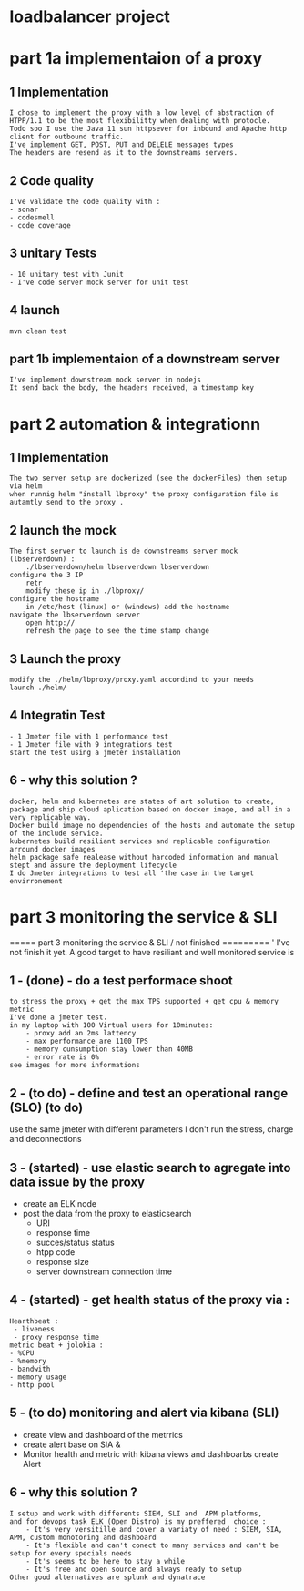 # loadbalancer project
part 1a implementaion of a proxy
===========

1 Implementation
-----
	I chose to implement the proxy with a low level of abstraction of HTPP/1.1 to be the most flexibilitty when dealing with protocle.
	Todo soo I use the Java 11 sun httpsever for inbound and Apache http client for outbound traffic.
	I've implement GET, POST, PUT and DELELE messages types
	The headers are resend as it to the downstreams servers.

2 Code quality
------------
	I've validate the code quality with :
	- sonar
	- codesmell
	- code coverage 

3 unitary Tests 
-------------
	- 10 unitary test with Junit 
	- I've code server mock server for unit test 


4 launch
-----------
	mvn clean test

part 1b implementaion of a downstream server
------------

	I've implement downstream mock server in nodejs
	It send back the body, the headers received, a timestamp key

part 2 automation & integrationn
===========

1 Implementation
---------
	The two server setup are dockerized (see the dockerFiles) then setup via helm
	when runnig helm "install lbproxy" the proxy configuration file is autamtly send to the proxy . 

2 launch the mock
------------
	The first server to launch is de downstreams server mock (lbserverdown) :
		./lbserverdown/helm lbserverdown lbserverdown
	configure the 3 IP
		retr
		modify these ip in ./lbproxy/
	configure the hostname
		in /etc/host (linux) or (windows) add the hostname
	navigate the lbserverdown server
		open http://
		refresh the page to see the time stamp change

3 Launch the proxy
-----------
	modify the ./helm/lbproxy/proxy.yaml accordind to your needs
	launch ./helm/


4 Integratin Test
-----------
	- 1 Jmeter file with 1 performance test
	- 1 Jmeter file with 9 integrations test 
	start the test using a jmeter installation

6 - why this solution ?
---------
	docker, helm and kubernetes are states of art solution to create, package and ship cloud aplication based on docker image, and all in a very replicable way.
	Docker build image no dependencies of the hosts and automate the setup of the include service.
	kubernetes build resiliant services and replicable configuration arround docker images
	helm package safe realease without harcoded information and manual stept and assure the deployment lifecycle
	I do Jmeter integrations to test all 'the case in the target envirronement
	
	

part 3  monitoring the service & SLI
=========

	
===== part 3  monitoring the service & SLI / not finished =========
	'
I've not finish it yet. 
A good target to have resiliant and well monitored service is

1 - (done) - do a test performace shoot  
--------
	to stress the proxy + get the max TPS supported + get cpu & memory metric 
	I've done a jmeter test.
	in my laptop with 100 Virtual users for 10minutes:
		- proxy add an 2ms lattency   
		- max performance are 1100 TPS 
		- memory cunsumption stay lower than 40MB
		- error rate is 0%
	see images for more informations

2 - (to do) - define and test an operational range (SLO) (to do)
----------
use the same jmeter with different parameters
I don't run the stress, charge and deconnections

3 - (started) - use elastic search to agregate into data issue by the proxy
--------------
 - create an ELK node
 - post the data from the proxy to elasticsearch 
 	- URI
 	- response time
 	- succes/status status
 	- htpp code  
 	- response size
 	- server downstream connection time

4 - (started) - get health status of the proxy via : 
---------
	Hearthbeat :
	 - liveness
	 - proxy response time
	metric beat + jolokia : 
	- %CPU
	- %memory
	- bandwith
	- memory usage 
	- http pool

5 - (to do) monitoring and alert via kibana (SLI)
-----------
 - create view and dashboard of the metrrics
 - create alert base on SIA & 
 - Monitor health and metric with kibana views and dashboarbs
create Alert 

6 - why this solution ?
-----
	I setup and work with differents SIEM, SLI and  APM platforms, 
	and for devops task ELK (Open Distro) is my preffered  choice :
		- It's very versitille and cover a variaty of need : SIEM, SIA, APM, custom monotoring and dashboard
		- It's flexible and can't conect to many services and can't be setup for every specials needs
		- It's seems to be here to stay a while 
		- It's free and open source and always ready to setup
	Other good alternatives are splunk and dynatrace

